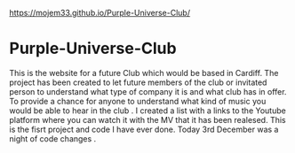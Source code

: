 https://mojem33.github.io/Purple-Universe-Club/
# Purple-Universe-Club
This is the website for a future Club which would be based in Cardiff. 
The project has been created to let future members of the club or invitated person to understand what type of company it is and what club has in offer.
To provide a chance for anyone to understand what kind of music you would be able to hear in the club .
I created a list with a links to the Youtube platform where you can watch it with the MV that it has been realesed.
This is the fisrt project and code I have ever done.
Today 3rd December was a night of code changes .
